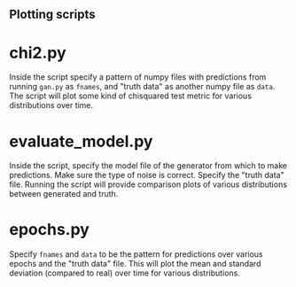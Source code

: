## Plotting scripts

# chi2.py

Inside the script specify a pattern of numpy files with predictions from running `gan.py` as `fnames`, and "truth data" as another numpy file as `data`.
The script will plot some kind of chisquared test metric for various distributions over time.

# evaluate_model.py

Inside the script, specify the model file of the generator from which to make predictions. Make sure the type of noise is correct. Specify the "truth data" file. Running the script will provide comparison plots of various distributions between generated and truth.


# epochs.py

Specify `fnames` and `data` to be the pattern for predictions over various epochs and the "truth data" file. This will plot the mean and standard deviation (compared to real) over time for various distributions.

